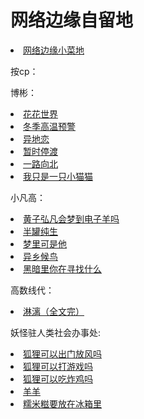 <body>
    <h1>网络边缘自留地</h1>
    <p><li><a href="https://zyszcsz-janejoy.github.io/janejoy/">网络边缘小菜地</a></li>
    <p>按cp：</p>
    </p>
    <p>博彬：</p>
    <p>
        <li><a href="works/花花世界.html">花花世界</a></li>
        <li><a href="works/冬季高温预警.html">冬季高温预警</a></li>
        <li><a href="works/异地恋.html">异地恋</a></li>
        <li><a href="works/暂时停渡.html">暂时停渡</a></li>
        <li><a href="works/一路向北.html">一路向北</a></li>
        <li><a href="works/我只是一只小猫猫.html">我只是一只小猫猫</a></li>
    </p>
    <p>小凡高：</p>
    <p>
        <li><a href="works/黄子弘凡会梦到电子羊吗.html">黄子弘凡会梦到电子羊吗</a></li>
        <li><a href="works/半罐纯生.html">半罐纯生</a></li>
        <li><a href="works/梦里可是他.html">梦里可是他</a></li>
        <li><a href="works/异乡候鸟.html">异乡候鸟</a></li>
        <li><a href="works/黑暗里你在寻找什么.html">黑暗里你在寻找什么</a></li>
    </p>
    <p>高数线代：</p>
    <p>
         <li><a href="works/淋漓.html">淋漓（全文完）</a></li>
    </p>
    <p>妖怪驻人类社会办事处:</p>
    <p>
        <li><a href="works/狐狸可以出门放风吗.html">狐狸可以出门放风吗</a></li>
        <li><a href="works/狐狸可以打游戏吗.html">狐狸可以打游戏吗</a></li>
        <li><a href="works/狐狸可以吃炸鸡吗.html">狐狸可以吃炸鸡吗</a></li>
        <li><a href="works/羊羊.html">羊羊</a></li>
        <li><a href="works/糯米糍要放在冰箱里.html">糯米糍要放在冰箱里</a></li>
        
    
</body>
</html>
